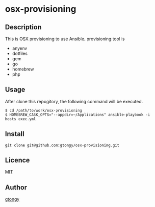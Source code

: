 osx-provisioning
====

## Description

This is OSX provisioning to use Ansible.
provisioning tool is

 - anyenv
 - dotfiles
 - gem
 - go
 - homebrew
 - php

## Usage

After clone this repogitory, the following command will be executed.

```
$ cd /path/to/work/osx-provisioning
$ HOMEBREW_CASK_OPTS="--appdir=~/Applications" ansible-playbook -i hosts exec.yml
```

## Install

`git clone git@github.com:gtongy/osx-provisioning.git`

## Licence

[MIT](https://github.com/gtongy/osx-provisioning/blob/master/LICENSE)

## Author

[gtongy](https://github.com/gtongy)
